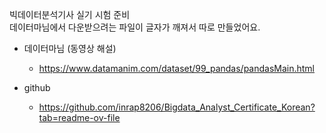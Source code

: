빅데이터분석기사 실기 시험 준비<br>
데이터마님에서 다운받으려는 파일이 글자가 깨져서 따로 만들었어요.<br>

- 데이터마님 (동영상 해설)
  - https://www.datamanim.com/dataset/99_pandas/pandasMain.html

- github
  - https://github.com/inrap8206/Bigdata_Analyst_Certificate_Korean?tab=readme-ov-file